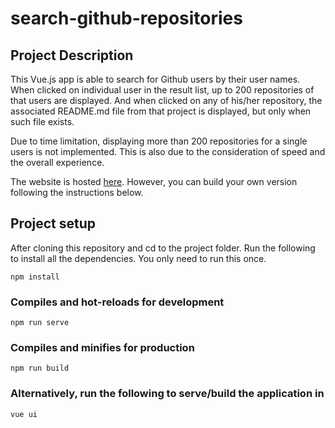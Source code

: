 # search-github-repositories

## Project Description
This Vue.js app is able to search for Github users by their user names. When clicked on individual user in the result list, up to 200 repositories of that users are displayed. And when clicked on any of his/her repository, the associated README.md file from that project is displayed, but only when such file exists.

Due to time limitation, displaying more than 200 repositories for a single users is not implemented. This is also due to the consideration of speed and the overall experience.

The website is hosted [here](https://l0rem1psum.netlify.com). However, you can build your own version following the instructions below.

## Project setup

After cloning this repository and cd to the project folder. Run the following to install all the dependencies. You only need to run this once.

```
npm install
```

### Compiles and hot-reloads for development
```
npm run serve
```

### Compiles and minifies for production
```
npm run build
```

### Alternatively, run the following to serve/build the application in 

```
vue ui
```
